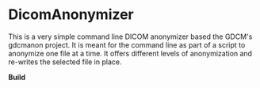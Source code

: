 # DicomAnonymizer
This is a very simple command line DICOM anonymizer based the GDCM's gdcmanon project. It is meant for the command line as part of a script to anonymize one file at a time. It offers different levels of anonymization and re-writes the selected file in place.

**Build**
